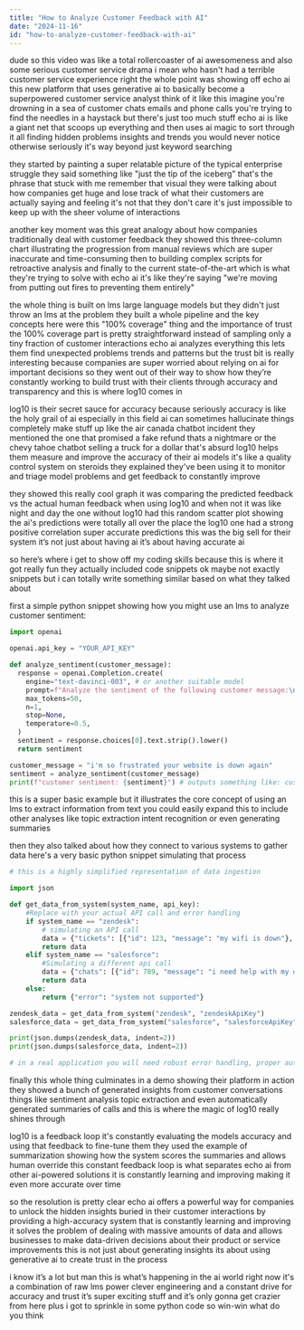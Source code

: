 ```yaml
---
title: "How to Analyze Customer Feedback with AI"
date: "2024-11-16"
id: "how-to-analyze-customer-feedback-with-ai"
---
```


dude so this video was like a total rollercoaster of ai awesomeness and also some serious customer service drama i mean who hasn't had a terrible customer service experience right  the whole point was showing off echo ai this new platform that uses generative ai to basically become a superpowered customer service analyst think of it like this imagine you're drowning in a sea of customer chats emails and phone calls  you're trying to find the needles in a haystack but there's just too much stuff  echo ai is like a giant net that scoops up everything and then uses ai magic to sort through it all  finding hidden problems insights and trends you would never notice otherwise seriously it's way beyond just keyword searching

they started by painting a super relatable picture of the typical enterprise struggle they said something like "just the tip of the iceberg" that's the phrase that stuck with me remember that visual  they were talking about how companies get huge and lose track of what their customers are actually saying and feeling it's not that they don't care it's just impossible to keep up with the sheer volume of interactions

another key moment was this great analogy about how companies traditionally deal with customer feedback they showed this three-column chart illustrating the progression from manual reviews which are super inaccurate and time-consuming then to building complex scripts for retroactive analysis and finally to the current state-of-the-art which is what they're trying to solve with echo ai it's like they're saying "we're moving from putting out fires to preventing them entirely"

the whole thing is built on lms large language models but they didn't just throw an lms at the problem they built a whole pipeline and the key concepts here were this "100% coverage" thing and the importance of trust the 100% coverage part is pretty straightforward instead of sampling only a tiny fraction of customer interactions echo ai analyzes everything this lets them find unexpected problems trends and patterns  but the trust bit is really interesting because companies are super worried about relying on ai for important decisions  so they went out of their way to show how they’re constantly working to build trust with their clients through accuracy and transparency and this is where log10 comes in

log10 is their secret sauce for accuracy because seriously accuracy is like the holy grail of ai especially in this field ai can sometimes hallucinate things completely make stuff up  like the air canada chatbot incident they mentioned the one that promised a fake refund thats a nightmare  or the chevy tahoe chatbot selling a truck for a dollar that's absurd  log10 helps them measure and improve the accuracy of their ai models it's like a quality control system on steroids they explained they've been using it to monitor and triage model problems and get feedback to constantly improve

they showed this really cool graph it was comparing the predicted feedback vs the actual human feedback when using log10 and when not  it was like night and day the one without log10 had this random scatter plot showing the ai's predictions were totally all over the place the log10 one had a strong positive correlation super accurate predictions this was the big sell for their system it’s not just about having ai it’s about having accurate ai

so here’s where i get to show off my coding skills because this is where it got really fun they actually included code snippets  ok maybe not exactly snippets but i can totally write something similar based on what they talked about


first a simple python snippet showing how you might use an lms to analyze customer sentiment:


```python
import openai

openai.api_key = "YOUR_API_KEY"

def analyze_sentiment(customer_message):
  response = openai.Completion.create(
    engine="text-davinci-003", # or another suitable model
    prompt=f"Analyze the sentiment of the following customer message:\n{customer_message}\nIs the sentiment positive, negative, or neutral?",
    max_tokens=50,
    n=1,
    stop=None,
    temperature=0.5,
  )
  sentiment = response.choices[0].text.strip().lower()
  return sentiment

customer_message = "i'm so frustrated your website is down again"
sentiment = analyze_sentiment(customer_message)
print(f"customer sentiment: {sentiment}") # outputs something like: customer sentiment: negative


```

this is a super basic example but it illustrates the core concept of using an lms to extract information from text  you could easily expand this to include other analyses like topic extraction intent recognition or even generating summaries


then they also talked about how they connect to various systems to gather data  here's a very basic python snippet simulating that process

```python
# this is a highly simplified representation of data ingestion

import json

def get_data_from_system(system_name, api_key):
    #Replace with your actual API call and error handling
    if system_name == "zendesk":
        # simulating an API call
        data = {"tickets": [{"id": 123, "message": "my wifi is down"}, {"id": 456, "message": "Your product is amazing!"}]}
        return data
    elif system_name == "salesforce":
        #Simulating a different api call
        data = {"chats": [{"id": 789, "message": "i need help with my order"}, {"id": 101, "message": "i love your service! thank you!"}]}
        return data
    else:
        return {"error": "system not supported"}

zendesk_data = get_data_from_system("zendesk", "zendeskApiKey")
salesforce_data = get_data_from_system("salesforce", "salesforceApiKey")

print(json.dumps(zendesk_data, indent=2))
print(json.dumps(salesforce_data, indent=2))

# in a real application you will need robust error handling, proper auth, and sophisticated data structures
```


finally this whole thing culminates in a demo showing their platform in action  they showed a bunch of generated insights from customer conversations  things like sentiment analysis topic extraction and even automatically generated summaries of calls and this is where the magic of log10 really shines through

log10 is a feedback loop it's constantly evaluating the models accuracy and using that feedback to fine-tune them they used the example of summarization showing how the system scores the summaries and allows human override this constant feedback loop is what separates echo ai from other ai-powered solutions  it is constantly learning and improving making it even more accurate over time

so the resolution is pretty clear  echo ai offers a powerful way for companies to unlock the hidden insights buried in their customer interactions by providing a high-accuracy system that is constantly learning and improving  it solves the problem of dealing with massive amounts of data and allows businesses to make data-driven decisions about their product or service improvements this is not just about generating insights its about using generative ai to create trust in the process

i know it’s a lot but man this is what’s happening in the ai world right now it's a combination of raw lms power clever engineering and a constant drive for accuracy and trust it’s super exciting stuff and it’s only gonna get crazier from here  plus i got to sprinkle in some python code so win-win  what do you think
